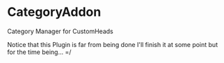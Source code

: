 # CategoryAddon
Category Manager for CustomHeads

Notice that this Plugin is far from being done
I'll finish it at some point but for the time being... =/

